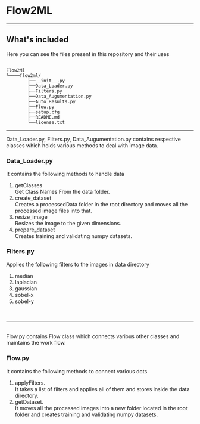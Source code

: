 # Flow2ML

---

## What's included

Here you can see the files present in this repository and their uses

```text

Flow2Ml
└────flow2ml/
        ├──__init__.py
        ├──Data_Loader.py
        ├──Filters.py  
        ├──Data_Augumentation.py
        ├──Auto_Results.py
        ├──Flow.py 
        ├──setup.cfg
        ├──README.md
        └──license.txt
```
<hr>
Data_Loader.py, Filters.py, Data_Augumentation.py contains respective classes which holds various methods to deal with image data. 

<h3>Data_Loader.py</h3>
It contains the following methods to handle data<br>
<ol>
    <li>getClasses<br>Get Class Names From the data folder.</li>
    <li>create_dataset<br>Creates a processedData folder in the root directory and moves all the processed image files into that.</li>
    <li>resize_image<br>Resizes the image to the given dimensions.</li>
    <li>prepare_dataset<br>Creates training and validating numpy datasets.</li>
</ol>

<h3>Filters.py</h3>
Applies the following filters to the images in data directory<br>
<ol>
    <li>median</li>
    <li>laplacian</li>
    <li>gaussian</li>
    <li>sobel-x</li>
    <li>sobel-y</li>
</ol>
<br><hr><br>
Flow.py contains Flow class which connects various other classes and maintains the work flow.

<h3>Flow.py</h3>
It contains the following methods to connect various dots<br>
<ol>
    <li>applyFilters. <br> It takes a list of filters and applies all of them and stores inside the data directory.</li>
    <li>getDataset. <br> It moves all the processed images into a new folder located in the root folder and creates training and validating numpy datasets.</li>
</ol>
